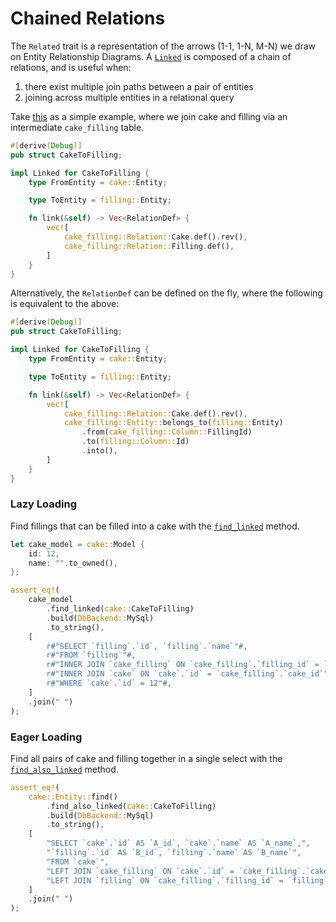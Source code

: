 # Chained Relations

The `Related` trait is a representation of the arrows (1-1, 1-N, M-N) we draw on Entity Relationship Diagrams. A [`Linked`](https://docs.rs/sea-orm/0.8/sea_orm/entity/trait.Linked.html) is composed of a chain of relations, and is useful when:

1. there exist multiple join paths between a pair of entities
1. joining across multiple entities in a relational query

Take [this](https://github.com/SeaQL/sea-orm/blob/master/src/tests_cfg/cake.rs) as a simple example, where we join cake and filling via an intermediate `cake_filling` table.

```rust
#[derive(Debug)]
pub struct CakeToFilling;

impl Linked for CakeToFilling {
    type FromEntity = cake::Entity;

    type ToEntity = filling::Entity;

    fn link(&self) -> Vec<RelationDef> {
        vec![
            cake_filling::Relation::Cake.def().rev(),
            cake_filling::Relation::Filling.def(),
        ]
    }
}
```

Alternatively, the `RelationDef` can be defined on the fly, where the following is equivalent to the above:

```rust
#[derive(Debug)]
pub struct CakeToFilling;

impl Linked for CakeToFilling {
    type FromEntity = cake::Entity;

    type ToEntity = filling::Entity;

    fn link(&self) -> Vec<RelationDef> {
        vec![
            cake_filling::Relation::Cake.def().rev(),
            cake_filling::Entity::belongs_to(filling::Entity)
                .from(cake_filling::Column::FillingId)
                .to(filling::Column::Id)
                .into(),
        ]
    }
}
```

### Lazy Loading

Find fillings that can be filled into a cake with the [`find_linked`](https://docs.rs/sea-orm/0.8/sea_orm/entity/prelude/trait.ModelTrait.html#method.find_linked) method.

```rust
let cake_model = cake::Model {
    id: 12,
    name: "".to_owned(),
};

assert_eq!(
    cake_model
        .find_linked(cake::CakeToFilling)
        .build(DbBackend::MySql)
        .to_string(),
    [
        r#"SELECT `filling`.`id`, `filling`.`name`"#,
        r#"FROM `filling`"#,
        r#"INNER JOIN `cake_filling` ON `cake_filling`.`filling_id` = `filling`.`id`"#,
        r#"INNER JOIN `cake` ON `cake`.`id` = `cake_filling`.`cake_id`"#,
        r#"WHERE `cake`.`id` = 12"#,
    ]
    .join(" ")
);
```

### Eager Loading

Find all pairs of cake and filling together in a single select with the [`find_also_linked`](https://docs.rs/sea-orm/0.8/sea_orm/entity/prelude/struct.Select.html#method.find_also_linked) method.

```rust
assert_eq!(
    cake::Entity::find()
        .find_also_linked(cake::CakeToFilling)
        .build(DbBackend::MySql)
        .to_string(),
    [
        "SELECT `cake`.`id` AS `A_id`, `cake`.`name` AS `A_name`,",
        "`filling`.`id` AS `B_id`, `filling`.`name` AS `B_name`",
        "FROM `cake`",
        "LEFT JOIN `cake_filling` ON `cake`.`id` = `cake_filling`.`cake_id`",
        "LEFT JOIN `filling` ON `cake_filling`.`filling_id` = `filling`.`id`",
    ]
    .join(" ")
);
```
